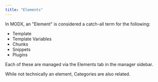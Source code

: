 ```yaml
---
title: "Elements"
---
```


In MODX, an "Element" is considered a catch-all term for the following:

- Template
- Template Variables
- Chunks
- Snippets
- Plugins

Each of these are managed via the Elements tab in the manager sidebar.

While not technically an element, Categories are also related.
